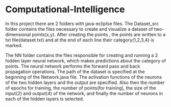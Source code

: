 # Computational-Intelligence  
In this project there are 2 folders with java-ecliplse files.
The Dataset_src folder contains the files necessary to create and visualize a dataset of two-dimensional points(x,y).
After creating the points , the points are written to a txt file(dataset.txt) and at the end of each line their category(1,2,3,4) is marked.

The NN folder contains the files responsible for creating and running a 2 hidden layer neural network, which makes predictions about the category of points.
The neural network performs the forward pass and back propagation operations. The path of the dataset is specified at the beginning of the Network.java file.
The activation functions of the neurons of the two hidden layers and the output are specified.
Also then the number of epochs for training, the number of points(for training), the size of the input(2) and output(4) of the network,
and finally the number of neurons in each of the hidden layers is selected.
